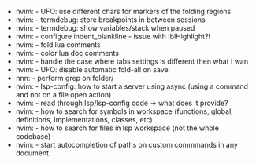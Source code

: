 * nvim:     - UFO: use different chars for markers of the folding regions
* nvim:     - termdebug: store breakpoints in between sessions
* nvim:     - termdebug: show variables/stack when paused
* nvim:     - configure indent_blankline - issue with IblHighlight?!
* nvim:     - fold lua comments
* nvim:     - color lua doc comments
* nvim:     - handle the case where tabs settings is different then what I wan
* nvim:     - UFO: disable automatic fold-all on save
* nnn:      - perform grep on folder/
* nvim:     - lsp-config: how to start a server using async (using a command and not on a file open action)
* nvim:     - read through lsp/lsp-config code -> what does it provide?
* nvim:     - how to search for symbols in workspace (functions, global, definitions, implementations, classes, etc)
* nvim:     - how to search for files in lsp workspace (not the whole codebase)
* nvim:     - start autocompletion of paths on custom commmands in any document

